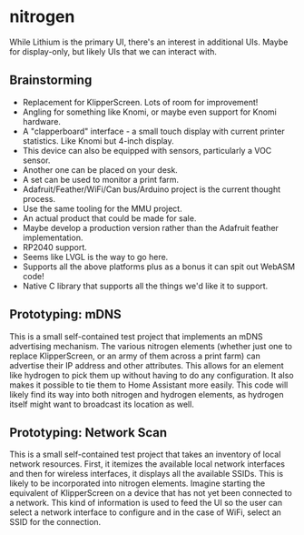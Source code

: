 # nitrogen
While Lithium is the primary UI, there's an interest in additional UIs. Maybe for display-only, but likely UIs that we can interact with.

## Brainstorming
- Replacement for KlipperScreen. Lots of room for improvement!
- Angling for something like Knomi, or maybe even support for Knomi hardware.
- A "clapperboard" interface - a small touch display with current printer statistics. Like Knomi but 4-inch display.
- This device can also be equipped with sensors, particularly a VOC sensor.
- Another one can be placed on your desk.
- A set can be used to monitor a print farm.
- Adafruit/Feather/WiFi/Can bus/Arduino project is the current thought process.
- Use the same tooling for the MMU project.
- An actual product that could be made for sale.
- Maybe develop a production version rather than the Adafruit feather implementation.
- RP2040 support.
- Seems like LVGL is the way to go here.
- Supports all the above platforms plus as a bonus it can spit out WebASM code!
- Native C library that supports all the things we'd like it to support.

## Prototyping: mDNS
This is a small self-contained test project that implements an mDNS advertising mechanism. 
The various nitrogen elements (whether just one to replace KlipperScreen, or an army of them across a print farm) can advertise their IP address and other attributes.
This allows for an element like hydrogen to pick them up without having to do any configuration. It also makes it possible to tie them to Home Assistant more easily.
This code will likely find its way into both nitrogen and hydrogen elements, as hydrogen itself might want to broadcast its location as well.

## Prototyping: Network Scan
This is a small self-contained test project that takes an inventory of local network resources. First, it itemizes the available local network interfaces and then for
wireless interfaces, it displays all the available SSIDs. This is likely to be incorporated into nitrogen elements. Imagine starting the equivalent of KlipperScreen
on a device that has not yet been connected to a network. This kind of information is used to feed the UI so the user can select a network interface to configure
and in the case of WiFi, select an SSID for the connection. 
